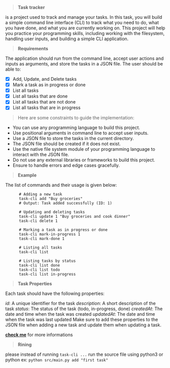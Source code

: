> **Task tracker**

is a project used to track and manage your tasks. In this task, you will build a simple command line interface (CLI) to track what you need to do, what you have done, and what you are currently working on. This project will help you practice your programming skills, including working with the filesystem, handling user inputs, and building a simple CLI application.

> **Requirements**


The application should run from the command line, accept user actions and inputs as arguments, and store the tasks in a JSON file. The user should be able to:

- [x] Add, Update, and Delete tasks
- [x] Mark a task as in progress or done
- [x] List all tasks
- [x] List all tasks that are done
- [x] List all tasks that are not done
- [x] List all tasks that are in progress

> Here are some constraints to guide the implementation:

- You can use any programming language to build this project.
- Use positional arguments in command line to accept user inputs.
- Use a JSON file to store the tasks in the current directory.
- The JSON file should be created if it does not exist.
- Use the native file system module of your programming language to interact with the JSON file.
- Do not use any external libraries or frameworks to build this project.
- Ensure to handle errors and edge cases gracefully.


> **Example**

The list of commands and their usage is given below:

```
      # Adding a new task
      task-cli add "Buy groceries"
      # Output: Task added successfully (ID: 1)
      
      # Updating and deleting tasks
      task-cli update 1 "Buy groceries and cook dinner"
      task-cli delete 1
      
      # Marking a task as in progress or done
      task-cli mark-in-progress 1
      task-cli mark-done 1
      
      # Listing all tasks
      task-cli list
      
      # Listing tasks by status
      task-cli list done
      task-cli list todo
      task-cli list in-progress
```

> **Task Properties**


Each task should have the following properties:

_id_: A unique identifier for the task
_description_: A short description of the task
_status_: The status of the task (todo, in-progress, done)
_createdAt_: The date and time when the task was created
_updatedAt_: The date and time when the task was last updated
Make sure to add these properties to the JSON file when adding a new task and update them when updating a task.



[**check me**](https://roadmap.sh/projects/task-tracker) for more informations

> **Rining**

please instead of running ```task-cli ...``` run the source file using python3 or python ex: ```python src/main.py add "first task"```
